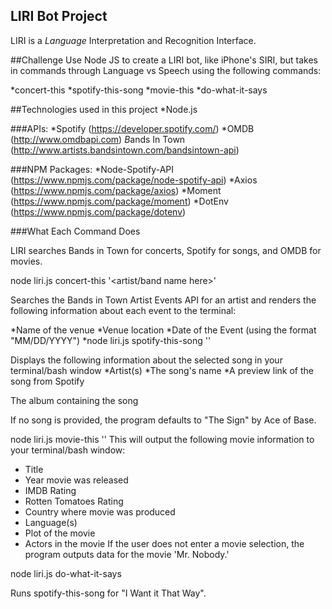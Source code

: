 ## LIRI Bot Project
LIRI is a *Language* Interpretation and Recognition Interface.

##Challenge
Use Node JS to create a LIRI bot, like iPhone's SIRI, but takes in commands through Language vs Speech using the following commands:

*concert-this
*spotify-this-song
*movie-this
*do-what-it-says


##Technologies used in this project
*Node.js

###APIs:
*Spotify (https://developer.spotify.com/)
*OMDB (http://www.omdbapi.com)
*B*ands In Town (http://www.artists.bandsintown.com/bandsintown-api)

###NPM Packages:
*Node-Spotify-API (https://www.npmjs.com/package/node-spotify-api)
*Axios (https://www.npmjs.com/package/axios)
*Moment (https://www.npmjs.com/package/moment)
*DotEnv (https://www.npmjs.com/package/dotenv)

###What Each Command Does

LIRI searches Bands in Town for concerts, Spotify for songs, and OMDB for movies.

node liri.js concert-this '<artist/band name here>'

Searches the Bands in Town Artist Events API for an artist and renders the following information about each event to the terminal:

*Name of the venue
*Venue location
*Date of the Event (using the format "MM/DD/YYYY")
*node liri.js spotify-this-song '<song name here>'

Displays the following information about the selected song in your terminal/bash window
*Artist(s)
*The song's name
*A preview link of the song from Spotify

The album containing the song

If no song is provided, the program defaults to "The Sign" by Ace of Base.

node liri.js movie-this '<movie name here>'
This will output the following movie information to your terminal/bash window:

  * Title
  * Year movie was released
  * IMDB Rating
  * Rotten Tomatoes Rating
  * Country where movie was produced
  * Language(s)
  * Plot of the movie
  * Actors in the movie
If the user does not enter a movie selection, the program outputs data for the movie 'Mr. Nobody.'

node liri.js do-what-it-says

Runs spotify-this-song for "I Want it That Way".